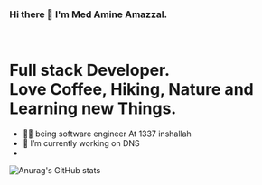 ### Hi there 👋 I'm  Med Amine Amazzal.
<br>
<h1 style="color=red">Full stack Developer. <br>Love Coffee, Hiking, Nature and Learning new Things.</h1>

- ‍👨‍💻 being software engineer At 1337 inshallah
- 🔭 I’m currently working on DNS
- 
![Anurag's GitHub stats](https://github-readme-stats.vercel.app/api?username=AMAZZAL-AMINE&theme=tokyonight&show_icons=true)
